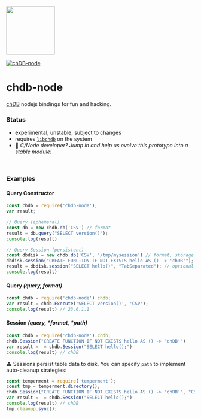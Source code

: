 <a href="https://chdb.fly.dev" target="_blank">
  <img src="https://user-images.githubusercontent.com/1423657/236688026-812c5d02-ddcc-4726-baf8-c7fe804c0046.png" width=130 />
</a>

[![chDB-node](https://github.com/chdb-io/chdb-node/actions/workflows/chdb-node-test.yml/badge.svg)](https://github.com/chdb-io/chdb-node/actions/workflows/chdb-node-test.yml)

# chdb-node
[chDB](https://github.com/auxten/chdb) nodejs bindings for fun and hacking.

### Status

- experimental, unstable, subject to changes
- requires [`libchdb`](https://github.com/metrico/libchdb) on the system
- :wave: _C/Node developer? Jump in and help us evolve this prototype into a stable module!_

<br>

### Examples

#### Query Constructor
```javascript
const chdb = require('chdb-node');
var result;

// Query (ephemeral)
const db = new chdb.db('CSV') // format
result = db.query("SELECT version()");
console.log(result)

// Query Session (persistent)
const dbdisk = new chdb.db('CSV', '/tmp/mysession') // format, storage path
dbdisk.session("CREATE FUNCTION IF NOT EXISTS hello AS () -> 'chDB'");
result = dbdisk.session("SELECT hello()", "TabSeparated"); // optional format override
console.log(result)
```

#### Query _(query, format)_
```javascript
const chdb = require('chdb-node').chdb;
var result = chdb.Execute('SELECT version()', 'CSV');
console.log(result) // 23.6.1.1
```

#### Session _(query, *format, *path)_
```javascript
const chdb = require('chdb-node').chdb;
chdb.Session("CREATE FUNCTION IF NOT EXISTS hello AS () -> 'chDB'")
var result =  = chdb.Session("SELECT hello();")
console.log(result) // chDB
```

⚠️ Sessions persist table data to disk. You can specify `path` to implement auto-cleanup strategies:
```javascript
const temperment = require('temperment');
const tmp = temperment.directory();
chdb.Session("CREATE FUNCTION IF NOT EXISTS hello AS () -> 'chDB'", "CSV", tmp)
var result =  = chdb.Session("SELECT hello();")
console.log(result) // chDB
tmp.cleanup.sync();
```

<br>
